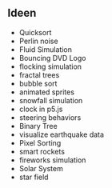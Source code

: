 ## Ideen

* Quicksort
* Perlin noise
* Fluid Simulation
* Bouncing DVD Logo
* flocking simulation
* fractal trees
* bubble sort
* animated sprites
* snowfall simulation
* clock in p5.js
* steering behaviors
* Binary Tree
* visualize earthquake data
* Pixel Sorting
* smart rockets
* fireworks simulation
* Solar System
* star field
